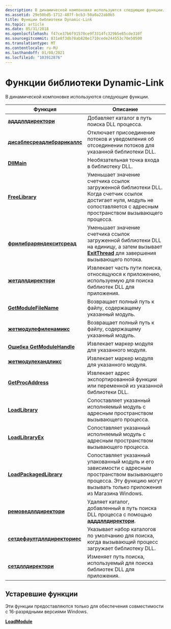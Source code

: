 ```yaml
---
description: В динамической компоновке используются следующие функции.
ms.assetid: 29e50bd5-1712-407f-bcb3-50a0a22ab8b5
title: Функции библиотеки Dynamic-Link
ms.topic: article
ms.date: 05/31/2018
ms.openlocfilehash: f47ce37b6f91570ce9f3314fc329b5e85cde310f
ms.sourcegitcommit: 831e8f3db78ab820e1710cede244553c70e50500
ms.translationtype: MT
ms.contentlocale: ru-RU
ms.lasthandoff: 01/08/2021
ms.locfileid: "103912876"
---
```

# <a name="dynamic-link-library-functions"></a>Функции библиотеки Dynamic-Link

В динамической компоновке используются следующие функции.



| Функция                                                       | Описание                                                                                                                                                    |
|----------------------------------------------------------------|----------------------------------------------------------------------------------------------------------------------------------------------------------------|
| [**адддллдиректори**](/windows/desktop/api/LibLoaderAPI/nf-libloaderapi-adddlldirectory)                     | Добавляет каталог в путь поиска DLL процесса.                                                                                                               |
| [**дисаблесреадлибрарикаллс**](/windows/win32/api/libloaderapi/nf-libloaderapi-disablethreadlibrarycalls) | Отключает присоединение потоков и уведомления об отсоединении потоков для указанной библиотеки DLL.                                                                                  |
| [**DllMain**](dllmain.md)                                     | Необязательная точка входа в библиотеку DLL.                                                                                                                            |
| [**FreeLibrary**](/windows/win32/api/libloaderapi/nf-libloaderapi-freelibrary)                             | Уменьшает значение счетчика ссылок загруженной библиотеки DLL. Когда счетчик ссылок достигает нуля, модуль не сопоставляется с адресным пространством вызывающего процесса. |
| [**фрилибраряндекситсреад**](/windows/win32/api/libloaderapi/nf-libloaderapi-freelibraryandexitthread)   | Уменьшает значение счетчика ссылок загруженной библиотеки DLL на единицу, а затем вызывает [**ExitThread**](/windows/desktop/api/processthreadsapi/nf-processthreadsapi-exitthread) для завершения вызывающего потока.                       |
| [**жетдллдиректори**](/windows/desktop/api/WinBase/nf-winbase-getdlldirectorya)                     | Извлекает часть пути поиска, относящуюся к приложению, используемую для поиска библиотек DLL для приложения.                                                         |
| [**GetModuleFileName**](/windows/win32/api/libloaderapi/nf-libloaderapi-getmodulefilenamea)                 | Возвращает полный путь к файлу, содержащему указанный модуль.                                                                               |
| [**жетмодулефиленамикс**](/windows/desktop/api/psapi/nf-psapi-getmodulefilenameexa)            | Возвращает полный путь к файлу, содержащему указанный модуль.                                                                               |
| [**Ошибка GetModuleHandle**](/windows/win32/api/libloaderapi/nf-libloaderapi-getmodulehandlea)                     | Извлекает маркер модуля для указанного модуля.                                                                                                            |
| [**жетмодулехандликс**](/windows/win32/api/libloaderapi/nf-libloaderapi-getmodulehandleexa)                 | Извлекает маркер модуля для указанного модуля.                                                                                                            |
| [**GetProcAddress**](/windows/win32/api/libloaderapi/nf-libloaderapi-getprocaddress)                       | Извлекает адрес экспортированной функции или переменной из указанной библиотеки DLL.                                                                              |
| [**LoadLibrary**](/windows/win32/api/libloaderapi/nf-libloaderapi-loadlibrarya)                             | Сопоставляет указанный исполняемый модуль с адресным пространством вызывающего процесса.                                                                            |
| [**LoadLibraryEx**](/windows/desktop/api/LibLoaderAPI/nf-libloaderapi-loadlibraryexa)                         | Сопоставляет указанный исполняемый модуль с адресным пространством вызывающего процесса.                                                                            |
| [**LoadPackagedLibrary**](/windows/desktop/api/Winbase/nf-winbase-loadpackagedlibrary)             | Сопоставляет указанный упакованный модуль и его зависимости с адресным пространством вызывающего процесса. Эту функцию могут вызывать только приложения из Магазина Windows.         |
| [**ремоведллдиректори**](/windows/desktop/api/LibLoaderAPI/nf-libloaderapi-removedlldirectory)               | Удаляет каталог, добавленный в путь поиска DLL процесса с помощью [**адддллдиректори**](/windows/desktop/api/LibLoaderAPI/nf-libloaderapi-adddlldirectory).                                         |
| [**сетдефаултдллдиректориес**](/windows/desktop/api/LibLoaderAPI/nf-libloaderapi-setdefaultdlldirectories)   | Указывает набор каталогов по умолчанию для поиска, когда вызывающий процесс загружает библиотеку DLL.                                                                         |
| [**сетдллдиректори**](/windows/desktop/api/Winbase/nf-winbase-setdlldirectorya)                     | Изменяет путь поиска, используемый для поиска библиотек DLL для приложения.                                                                                              |



 

## <a name="obsolete-functions"></a>Устаревшие функции

Эти функции предоставляются только для обеспечения совместимости с 16-разрядными версиями Windows.

[**LoadModule**](/windows/desktop/api/Winbase/nf-winbase-loadmodule)

 

 
